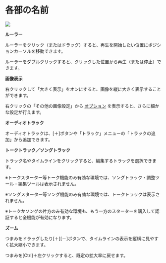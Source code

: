 


各部の名前
=====


  



![](../image/002_w.png)

**ルーラー**
  

 ルーラーをクリック（またはドラッグ）すると、再生を開始したい位置にポジションカーソルを移動できます。
   

 ルーラーをダブルクリックすると、クリックした位置から再生（または停止）できます。
   

  

**画像表示**
  

 右クリックして「大きく表示」をオンにすると、画像を縦に大きく表示することができます。
   

 右クリックの「その他の画像設定」から
 [オプション](https://cevio.jp/guide/cevio_ai/option) 
 を表示すると、さらに細かな設定が行えます。
   

  

**オーディオトラック**
  

 オーディオトラックは、[＋]ボタンや「トラック」メニューの「トラックの追加」から追加できます。
   

  

**トークトラック／ソングトラック**
  

 トラック名やタイムラインをクリックすると、編集するトラックを選択できます。
   

 ※トークスターター等トーク機能のみ有効な環境では、ソングトラック・調整ツール・編集ツールは表示されません。
   

 ※ソングスターター等ソング機能のみ有効な環境では、トークトラックは表示されません。
   

 ※トークかソングの片方のみ有効な環境も、もう一方のスターターを購入して認証すると全機能が有効になります。
   

  

**ズーム**
  

 つまみをドラッグしたり[＋][－]ボタンで、タイムラインの表示を縦横に見やすく拡大縮小できます。
   

 つまみを[Ctrl]＋左クリックすると、既定の拡大率に戻せます。
   

  





